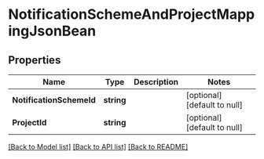 # NotificationSchemeAndProjectMappingJsonBean

## Properties
Name | Type | Description | Notes
------------ | ------------- | ------------- | -------------
**NotificationSchemeId** | **string** |  | [optional] [default to null]
**ProjectId** | **string** |  | [optional] [default to null]

[[Back to Model list]](../README.md#documentation-for-models) [[Back to API list]](../README.md#documentation-for-api-endpoints) [[Back to README]](../README.md)

